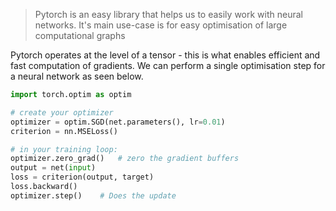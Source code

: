 > Pytorch is an easy library that helps us to easily work with neural networks. It's main use-case is for easy optimisation of large computational graphs

Pytorch operates at the level of a tensor - this is what enables efficient and fast computation of gradients. We can perform a single optimisation step for a neural network as seen below.

```python
import torch.optim as optim

# create your optimizer
optimizer = optim.SGD(net.parameters(), lr=0.01)
criterion = nn.MSELoss()

# in your training loop:
optimizer.zero_grad()   # zero the gradient buffers
output = net(input)
loss = criterion(output, target)
loss.backward()
optimizer.step()    # Does the update
```
